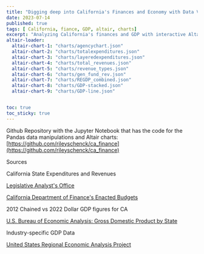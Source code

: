 ```yaml
---
title: "Digging deep into California's Finances and Economy with Data Visualizations"
date: 2023-07-14
published: true
tags: [ California, fiance, GDP, altair, charts]
excerpt: "Analyzing California's finances and GDP with interactive Altair charts"
altair-loader:
  altair-chart-1: "charts/agencychart.json"
  altair-chart-2: "charts/totalexpenditures.json"
  altair-chart-3: "charts/layeredexpenditures.json"
  altair-chart-4: "charts/total_revenues.json"
  altair-chart-5: "charts/revenue_types.json"
  altair-chart-6: "charts/gen_fund_rev.json"
  altair-chart-7: "charts/REGDP_combined.json"
  altair-chart-8: "charts/GDP-stacked.json"
  altair-chart-9: "charts/GDP-line.json"


toc: true
toc_sticky: true
---
```


<div id="altair-chart-1"></div>

<div id="altair-chart-2"></div>

<div id="altair-chart-3"></div>

<div id="altair-chart-4"></div>

<div id="altair-chart-5"></div>

<div id="altair-chart-6"></div>

<div id="altair-chart-7"></div>

<div id="altair-chart-8"></div>

<div id="altair-chart-9"></div>

Github Repository with the Jupyter Notebook that has the code for the Pandas data manipulations and Altair charts: [https://github.com/rileyschenck/ca_finance](https://github.com/rileyschenck/ca_finance)

Sources

California State Expenditures and Revenues

[Legislative Analyst's Office](https://lao.ca.gov/policyareas/state-budget/historical-data)

[California Department of Finance's Enacted Budgets](https://ebudget.ca.gov/)

2012 Chained vs 2022 Dollar GDP figures for CA 

[U.S. Bureau of Economic Analysis: Gross Domestic Product by State](https://www.bea.gov/data/gdp/gdp-state)

Industry-specific GDP Data

[United States Regional Economic Analysis Project](https://united-states.reaproject.org/data-tables/gsp-a900n/tools/60000/)
